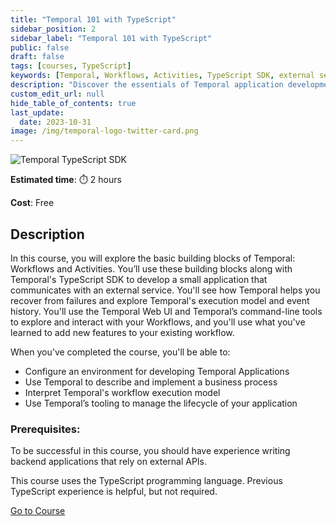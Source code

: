 ```yaml
---
title: "Temporal 101 with TypeScript"
sidebar_position: 2
sidebar_label: "Temporal 101 with TypeScript"
public: false
draft: false
tags: [courses, TypeScript]
keywords: [Temporal, Workflows, Activities, TypeScript SDK, external service, recovery, execution model, event history, Temporal Web UI, command-line tools, business process, application lifecycle]
description: "Discover the essentials of Temporal application development in this course, focusing on Workflows, Activities, and the TypeScript SDK. You'll develop a small app, recover from failures, and use Temporal's execution model and tools to manage your application lifecycle effectively."
custom_edit_url: null
hide_table_of_contents: true
last_update:
  date: 2023-10-31
image: /img/temporal-logo-twitter-card.png
---
```


<!-- Generated Nov 06 2023 -->
<!-- DO NOT edit this file directly. -->

![Temporal TypeScript SDK](/img/sdk_banners/banner_typescript.png)

**Estimated time**: ⏱️ 2 hours

**Cost**: Free

## Description

In this course, you will explore the basic building blocks of Temporal: Workflows and Activities. You’ll use these building blocks along with Temporal's TypeScript SDK to develop a small application that communicates with an external service. You'll see how Temporal helps you recover from failures and explore Temporal's execution model and event history. You'll use the Temporal Web UI and Temporal’s command-line tools to explore and interact with your Workflows, and you'll use what you've learned to add new features to your existing workflow.

When you've completed the course, you'll be able to:

- Configure an environment for developing Temporal Applications
- Use Temporal to describe and implement a business process
- Interpret Temporal's workflow execution model
- Use Temporal’s tooling to manage the lifecycle of your application

### Prerequisites:

To be successful in this course, you should have experience writing backend applications that rely on external APIs.

This course uses the TypeScript programming language. Previous TypeScript experience is helpful, but not required.

 <a className="button button--primary" href="https://temporal.talentlms.com/catalog/info/id:135">Go to Course</a> 